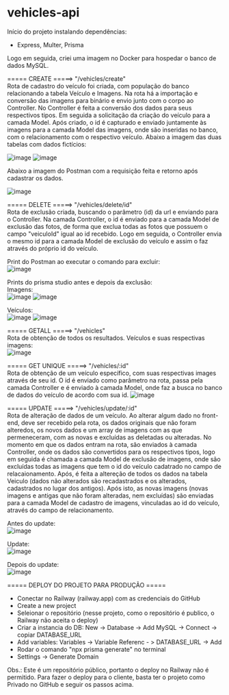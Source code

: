 ﻿# vehicles-api

Início do projeto instalando dependências:
- Express, Multer, Prisma

Logo em seguida, criei uma imagem no Docker para hospedar o banco de dados MySQL.

===== CREATE =====> "/vehicles/create"<br/>
Rota de cadastro do veículo foi criada, com população do banco relacionando a tabela Veículo e Imagens. Na rota há a importação e conversão das imagens para binário e envio junto com o corpo ao Controller. 
No Controller é feita a conversão dos dados para seus respectivos tipos. Em seguida a solicitação da criação do veículo para a camada Model. Após criado, o id é capturado e enviado juntamente às imagens para a camada Model das imagens, onde são inseridas no banco, com o relacionamento com o respectivo veículo.
Abaixo a imagem das duas tabelas com dados fictícios:<br/>

![image](https://github.com/marcoscl84/vehicles-api/assets/66912112/f9af6918-53c1-4d2f-97ba-a8e80096f0e2)
![image](https://github.com/marcoscl84/vehicles-api/assets/66912112/d2822914-5f52-4b6a-abda-b99d4fdf59d2)

Abaixo a imagem do Postman com a requisição feita e retorno após cadastrar os dados.<br/>

![image](https://github.com/marcoscl84/vehicles-api/assets/66912112/d6183a2c-2ef8-4a12-beaf-47b8fef7a71f)

===== DELETE =====>  "/vehicles/delete/id"<br/>
Rota de exclusão criada, buscando o parâmetro (id) da url e enviando para o Controller. Na camada Controller, o id é enviado para a camada Model de exclusão das fotos, de forma que exclua todas as fotos que possuem o campo "veiculoId" igual ao id recebido. Logo em seguida, o Controller envia o mesmo id para a camada Model de exclusão do veículo e assim o faz através do próprio id do veículo.

Print do Postman ao executar o comando para excluir:<br/>
![image](https://github.com/marcoscl84/vehicles-api/assets/66912112/bc3a54ba-0454-4e43-9ba6-ea0224de71bf)

Prints do prisma studio antes e depois da exclusão:<br/>
Imagens:<br/>
![image](https://github.com/marcoscl84/vehicles-api/assets/66912112/f9494f65-ee3d-476d-830b-4d6b53e4da96)
![image](https://github.com/marcoscl84/vehicles-api/assets/66912112/f37ad2a3-d9af-4242-912c-d957462a1457)

Veículos:<br/>
![image](https://github.com/marcoscl84/vehicles-api/assets/66912112/53668970-7c97-4dae-a35d-5fa809744e17)
![image](https://github.com/marcoscl84/vehicles-api/assets/66912112/3132d11c-52a2-4d1a-8c60-085c096cbe4b)

===== GETALL =====>  "/vehicles"<br/>
Rota de obtenção de todos os resultados. Veículos e suas respectivas imagens:<br/>
![image](https://github.com/marcoscl84/vehicles-api/assets/66912112/7fbc65ce-83ce-475d-8c1c-115da5a2cd64)


===== GET UNIQUE =====>  "/vehicles/:id"<br/>
Rota de obtenção de um veículo específico, com suas respectivas images através de seu id.
O id é enviado como parâmetro na rota, passa pela camada Controller e é enviado à camada Model, onde faz a busca no banco de dados do veículo de acordo com sua id.
![image](https://github.com/marcoscl84/vehicles-api/assets/66912112/7a56b68b-296e-49af-b3ef-a55ddbb5f9ad)

===== UPDATE =====>  "/vehicles/update/:id"<br/>
Rota de alteração de dados de um veículo.
Ao alterar algum dado no front-end, deve ser recebido pela rota, os dados originais que não foram alteredos, os novos dados e um array de imagens com as que permeneceram, com as novas e excluídas as deletadas ou alteradas. No momento em que os dados entram na rota, são enviados à camada Controller, onde os dados são convertidos para os respectivos tipos, logo em seguida é chamada a camada Model de exclusão de imagens, onde são excluídas todas as imagens que tem o id do veículo cadatrado no campo de relacaionamento. Após, é feita a altereção de todos os dados na tabela Veiculo (dados não alterados são recadastrados e os alterados, cadastrados no lugar dos antigos).
Após isto, as novas imagens (novas imagens e antigas que não foram alteradas, nem excluídas) são enviadas para a camada Model de cadastro de imagens, vinculadas ao id do veículo, através do campo de relacionamento.<br/>

Antes do update:<br/>
![image](https://github.com/marcoscl84/vehicles-api/assets/66912112/6140c0bf-cb87-46c9-9c7e-b1be4958f91d)

Update:<br/>
![image](https://github.com/marcoscl84/vehicles-api/assets/66912112/749afa42-23e7-41e4-a10f-e0676f23dfc7)

Depois do update:<br/>
![image](https://github.com/marcoscl84/vehicles-api/assets/66912112/fe684402-5aa8-413f-afb4-f6a456c7ee83)

===== DEPLOY DO PROJETO PARA PRODUÇÃO =====
- Conectar no Railway (railway.app) com as credenciais do GitHub
- Create a new project
- Seleionar o repositório (nesse projeto, como o repositório é publico, o Railway não aceita o deploy)
- Criar a instancia do DB: New -> Database -> Add MySQL -> Connect -> copiar DATABASE_URL
- Add variables: Variables -> Variable Referenc - > DATABASE_URL -> Add
- Rodar o comando "npx prisma generate" no terminal
- Settings -> Generate Domain

Obs.: Este é um repositório público, portanto o deploy no Railway não é permitido. Para fazer o deploy para o cliente, basta ter o projeto como Privado no GitHub e seguir os passos acima.

